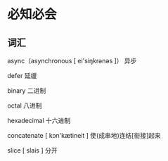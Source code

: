 # 必知必会

## 词汇

async（asynchronous [ ei'siŋkrənəs ]） 异步

defer 延缓

binary  二进制

octal  八进制

hexadecimal  十六进制

concatenate [ kɔn'kætineit ] 使(成串地)连结[衔接]起来

slice [ slais ] 分开